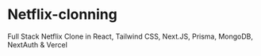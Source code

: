 # Netflix-clonning
Full Stack Netflix Clone in React, Tailwind CSS, Next.JS, Prisma, MongoDB, NextAuth &amp; Vercel
